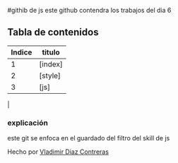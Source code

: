 #githib de js
este github contendra los trabajos del dia 6

## Tabla de contenidos
| Indice| titulo |
|--|--|
| 1 |[index]|
| 2 |[style]|
| 3 | [js]| 
|


 



### explicación  
este git   se enfoca en el guardado del filtro del skill de js
 


Hecho por [Vladimir Diaz Contreras](https://github.com/VladimirDiazContreras)  
